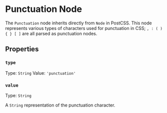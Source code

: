 # Punctuation Node

The `Punctuation` node inherits directly from `Node` in PostCSS. This node represents various types of characters used for punctuation in CSS; `, : ( ) { } [ ]` are all parsed as punctuation nodes.

## Properties

### `type`
Type: `String`
Value: `'punctuation'`

### `value`
Type: `String`<br>

A `String` representation of the punctuation character.

